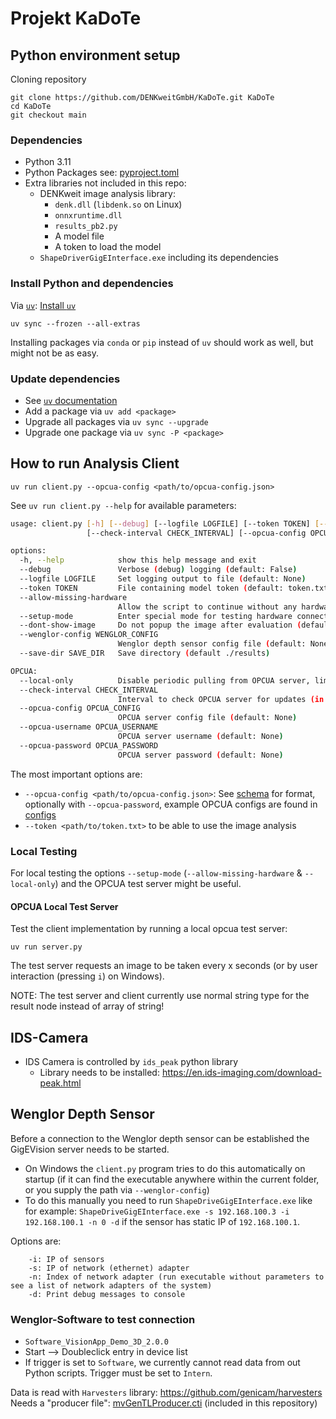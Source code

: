 # Projekt KaDoTe

## Python environment setup

Cloning repository

```shell
git clone https://github.com/DENKweitGmbH/KaDoTe.git KaDoTe
cd KaDoTe
git checkout main
```

### Dependencies

* Python 3.11
* Python Packages see: [pyproject.toml](/pyproject.toml)
* Extra libraries not included in this repo:
  * DENKweit image analysis library:
    * `denk.dll` (`libdenk.so` on Linux)
    * `onnxruntime.dll`
    * `results_pb2.py`
    * A model file
    * A token to load the model
  * `ShapeDriverGigEInterface.exe` including its dependencies

### Install Python and dependencies

Via [`uv`](https://docs.astral.sh/uv/): [Install `uv`](https://github.com/astral-sh/uv?tab=readme-ov-file#installation)

```shell
uv sync --frozen --all-extras
```

Installing packages via `conda` or `pip` instead of `uv` should work as well, but might not be as easy.

### Update dependencies

* See [`uv` documentation](https://docs.astral.sh/uv/)
* Add a package via `uv add <package>`
* Upgrade all packages via `uv sync --upgrade`
* Upgrade one package via `uv sync -P <package>`

## How to run Analysis Client

```shell
uv run client.py --opcua-config <path/to/opcua-config.json>
```

See `uv run client.py --help` for available parameters:

```bash
usage: client.py [-h] [--debug] [--logfile LOGFILE] [--token TOKEN] [--allow-missing-hardware] [--setup-mode] [--dont-show-image] [--wenglor-config WENGLOR_CONFIG] [--local-only]
                 [--check-interval CHECK_INTERVAL] [--opcua-config OPCUA_CONFIG] [--opcua-username OPCUA_USERNAME] [--opcua-password OPCUA_PASSWORD] [--save-dir SAVE_DIR]

options:
  -h, --help            show this help message and exit
  --debug               Verbose (debug) logging (default: False)
  --logfile LOGFILE     Set logging output to file (default: None)
  --token TOKEN         File containing model token (default: token.txt)
  --allow-missing-hardware
                        Allow the script to continue without any hardware connected for local testing. (Uses testimage.jpg). (default: False)
  --setup-mode          Enter special mode for testing hardware connections and camera setup. Implies --debug, --allow-missing-harware and --local-only (default: False)
  --dont-show-image     Do not popup the image after evaluation (default: False)
  --wenglor-config WENGLOR_CONFIG
                        Wenglor depth sensor config file (default: None)
  --save-dir SAVE_DIR   Save directory (default ./results)

OPCUA:
  --local-only          Disable periodic pulling from OPCUA server, limiting functionality. (default: False)
  --check-interval CHECK_INTERVAL
                        Interval to check OPCUA server for updates (in sec). (default: 1.0)
  --opcua-config OPCUA_CONFIG
                        OPCUA server config file (default: None)
  --opcua-username OPCUA_USERNAME
                        OPCUA server username (default: None)
  --opcua-password OPCUA_PASSWORD
                        OPCUA server password (default: None)
```

The most important options are:

* `--opcua-config <path/to/opcua-config.json>`: See [schema](/schemas/opcua-server-config.schema.json) for format, optionally with `--opcua-password`, example OPCUA configs are found in [configs](/configs)
* `--token <path/to/token.txt>` to be able to use the image analysis

### Local Testing

For local testing the options `--setup-mode` (`--allow-missing-hardware` & `--local-only`) and the OPCUA test server might be useful.

#### OPCUA Local Test Server

Test the client implementation by running a local opcua test server:

```shell
uv run server.py
```

The test server requests an image to be taken every x seconds (or by user interaction (pressing `i`) on Windows).

NOTE: The test server and client currently use normal string type for the result node instead of array of string!

## IDS-Camera

* IDS Camera is controlled by `ids_peak` python library
  * Library needs to be installed: <https://en.ids-imaging.com/download-peak.html>

## Wenglor Depth Sensor

Before a connection to the Wenglor depth sensor can be established the GigEVision server needs to be started.

* On Windows the `client.py` program tries to do this automatically on startup (if it can find the executable anywhere within the current folder, or you supply the path via `--wenglor-config`)
* To do this manually you need to run `ShapeDriveGigEInterface.exe` like for example:
`ShapeDriveGigEInterface.exe -s 192.168.100.3 -i 192.168.100.1 -n 0 -d`
if the sensor has static IP of `192.168.100.1`.

Options are:

```shell
    -i: IP of sensors
    -s: IP of network (ethernet) adapter
    -n: Index of network adapter (run executable without parameters to see a list of network adapters of the system)
    -d: Print debug messages to console
```

### Wenglor-Software to test connection

* `Software_VisionApp_Demo_3D_2.0.0`
* Start --> Doubleclick entry in device list
* If trigger is set to `Software`, we currently cannot read data from out Python scripts. Trigger must be set to `Intern`.

Data is read with `Harvesters` library: <https://github.com/genicam/harvesters>
Needs a "producer file": [mvGenTLProducer.cti](/mvGenTLProducer.cti) (included in this repository)
